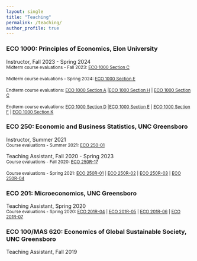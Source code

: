 ```yaml
---
layout: single
title: "Teaching"
permalink: /teaching/
author_profile: true
---
```


<!---
[**Summary of teaching evaluations**](https://satyaki4.github.io/files/summary_of_evaluations_satyaki.pdf)
-->

### ECO 1000: Principles of Economics, Elon University
Instructor, Fall 2023 - Spring 2024
<br/><small>Midterm course evaluations - Fall 2023: [ECO 1000 Section C][eco_1000_C_mid]</small><br/>
<br/><small>Midterm course evaluations - Spring 2024: [ECO 1000 Section E][eco_1000_E_mid]</small><br/>
<br/><small>Endterm course evaluations: [ECO 1000 Section A][eco_1000_A] |[ECO 1000 Section H][eco_1000_H] | [ECO 1000 Section C][eco_1000_C]</small><br/>
<br/><small>Endterm course evaluations: [ECO 1000 Section D][eco_1000_D] |[ECO 1000 Section E][eco_1000_E] | [ECO 1000 Section F][eco_1000_F] | [ECO 1000 Section K][eco_1000_K]</small><br>

### ECO 250: Economic and Business Statistics, UNC Greensboro
Instructor, Summer 2021
<br/><small>Course evaluations - Summer 2021: [ECO 250-01][eco_250_01]</small><br>

Teaching Assistant, Fall 2020 - Spring 2023
<br/><small>Course evaluations - Fall 2020: [ECO 250R-17][eco_250R_17]</small><br/>
<br/><small>Course evaluations - Spring 2021: [ECO 250R-01][eco_250R_01] | [ECO 250R-02][eco_250R_02] | [ECO 250R-03][eco_250R_03] | [ECO 250R-04][eco_250R_04]</small><br>

### ECO 201: Microeconomics, UNC Greensboro
Teaching Assistant, Spring 2020
<br/><small>Course evaluations - Spring 2020: [ECO 201R-04][eco_201R_04] | [ECO 201R-05][eco_201R_05] | [ECO 201R-06][eco_201R_06] | [ECO 201R-07][eco_201R_07]</small><br>

### ECO 100/MAS 620: Economics of Global Sustainable Society, UNC Greensboro
Teaching Assistant, Fall 2019

[eco_201R_04]: https://satyaki4.github.io/files/Spring_2020_ECO_201R_04.pdf
[eco_201R_05]: https://satyaki4.github.io/files/Spring_2020_ECO_201R_05.pdf
[eco_201R_06]: https://satyaki4.github.io/files/Spring_2020_ECO_201R_06.pdf
[eco_201R_07]: https://satyaki4.github.io/files/Spring_2020_ECO_201R_07.pdf
[eco_250_01]: https://satyaki4.github.io/files/Summer_2021_ECO_250-01.pdf
[eco_250R_17]: https://satyaki4.github.io/files/Fall_2020_ECO_250R_17.pdf
[eco_250R_01]: https://satyaki4.github.io/files/Spring_2021_ECO_250R_01.pdf
[eco_250R_02]: https://satyaki4.github.io/files/Spring_2021_ECO_250R_02.pdf
[eco_250R_03]: https://satyaki4.github.io/files/Spring_2021_ECO_250R_03.pdf
[eco_250R_04]: https://satyaki4.github.io/files/Spring_2021_ECO_250R_04.pdf
[eco_1000_A]: https://satyaki4.github.io/files/Fall_2023_ECO1000A.pdf
[eco_1000_H]: https://satyaki4.github.io/files/Fall_2023_ECO1000H.pdf
[eco_1000_C]: https://satyaki4.github.io/files/Fall_2023_ECO1000C.pdf
[eco_1000_D]: https://satyaki4.github.io/files/Spring_2024_ECO1000D.pdf
[eco_1000_E]: https://satyaki4.github.io/files/Spring_2024_ECO1000E.pdf
[eco_1000_F]: https://satyaki4.github.io/files/Spring_2024_ECO1000F.pdf
[eco_1000_K]: https://satyaki4.github.io/files/Spring_2024_ECO1000K.pdf
[eco_1000_C_mid]: https://satyaki4.github.io/files/Fall_2023_ECO1000C_midterm.pdf
[eco_1000_E_mid]: https://satyaki4.github.io/files/Spring_2024_ECO1000E_midterm.pdf
